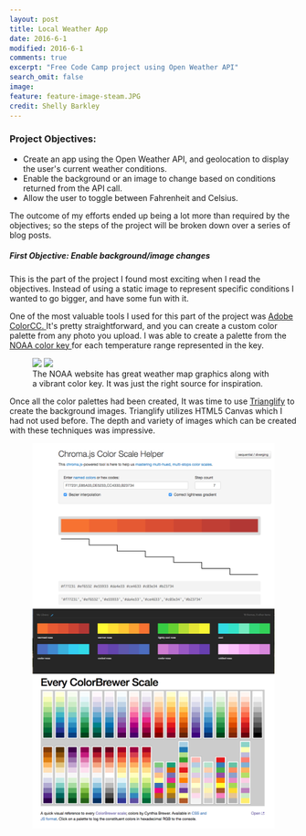 ```yaml
---
layout: post
title: Local Weather App
date: 2016-6-1
modified: 2016-6-1
comments: true
excerpt: "Free Code Camp project using Open Weather API"
search_omit: false
image:
feature: feature-image-steam.JPG
credit: Shelly Barkley
---
```

### Project Objectives:
  * Create an app using the Open Weather API, and geolocation to display the user's current weather conditions.
  * Enable the background or an image to change based on conditions returned from the API call.
  * Allow the user to toggle between Fahrenheit and Celsius.

The outcome of my efforts ended up being a lot more than required by the objectives; so the steps of the project will be broken down over a series of blog posts.


##### First Objective: Enable background/image changes
 <p>This is the part of the project I found most exciting when I read the objectives. Instead of using a static image to represent specific conditions I wanted to go bigger, and have some fun with it.</p>
 <p>One of the most valuable tools I used for this part of the project was <a href="https://color.adobe.com/create/image/"> Adobe ColorCC. </a> It's pretty straightforward, and you can create a custom color palette from any photo you upload. I was able to create a palette from the <a href="http://graphical.weather.gov/sectors/conus.php?element=T"> NOAA color key </a> for each temperature range represented in the key.</p>

 <figure class="half">
 <a href="http://res.cloudinary.com/recklessmoxie/image/upload/q_100/v1467441008/Screen_Shot_2016-07-01_at_11.21.19_PM_zcb0lw.png"><img src="http://res.cloudinary.com/recklessmoxie/image/upload/q_100/v1467441008/Screen_Shot_2016-07-01_at_11.21.19_PM_zcb0lw.png"></a>
 <a href="http://res.cloudinary.com/recklessmoxie/image/upload/q_100/v1467442314/Screen_Shot_2016-07-01_at_11.51.08_PM_mdgjrk.png"><img src="http://res.cloudinary.com/recklessmoxie/image/upload/q_100/v1467442314/Screen_Shot_2016-07-01_at_11.51.08_PM_mdgjrk.png"></a>
<figcaption> The NOAA website has great weather map graphics along with a vibrant color key. It was just the right source for inspiration.
</figcaption>
</figure>

Once all the color palettes had been created, It was time to use <a href="http://qrohlf.com/trianglify/">Trianglify</a> to create the background images. Trianglify utilizes HTML5 Canvas which I had not used before. The depth and variety of images which can be created with these techniques was impressive.

<figure class="third">
<a href="/images/Screen Shot 2016-07-02 at 12.13.44 PM.png"><img src="/images/Screen Shot 2016-07-02 at 12.13.44 PM.png"></a>
<a href="/images/Screen Shot 2016-07-02 at 12.13.00 PM.png"><img src="/images/Screen Shot 2016-07-02 at 12.13.00 PM.png"></a>
<a href="/images/Screen Shot 2016-07-02 at 1.36.59 PM.png"><img src="/images/Screen Shot 2016-07-02 at 1.36.59 PM.png"></a>
<figcaption></figcaption>
<figure>
